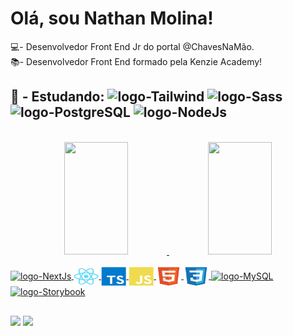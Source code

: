 # Olá, sou Nathan Molina!

💻- Desenvolvedor Front End Jr do portal @ChavesNaMão. <br>
📚- Desenvolvedor Front End formado pela Kenzie Academy! <br>

<h2>🧮 - Estudando: 
 <img alt="logo-Tailwind" height="30" width="40" src="https://cdn.jsdelivr.net/gh/devicons/devicon/icons/tailwindcss/tailwindcss-plain.svg" />
 <img alt="logo-Sass" height="30" width="40" src="https://cdn.jsdelivr.net/gh/devicons/devicon/icons/sass/sass-original.svg" />
 <img alt="logo-PostgreSQL" height="30" width="40" src="https://cdn.jsdelivr.net/gh/devicons/devicon/icons/postgresql/postgresql-original-wordmark.svg" />
 <img alt="logo-NodeJs" height="30" width="40" src="https://cdn.jsdelivr.net/gh/devicons/devicon/icons/nodejs/nodejs-original-wordmark.svg" />
</h2>
 
 <br>
<div align="center">
  <a href="https://github.com/Natentado">
  <img height="180em" width="45%" src="https://github-readme-stats.vercel.app/api?username=Natentado&show_icons=true&theme=gotham&include_all_commits=true&count_private=true"/>
  <img height="180em" width="45%" src="https://github-readme-stats.vercel.app/api/top-langs/?username=Natentado&layout=compact&langs_count=7&theme=gotham"/>
</div>

<div style="display: inline_block"><br>
  <img align="center" alt="logo-NextJs" height="30" width="40" src="https://cdn.jsdelivr.net/gh/devicons/devicon/icons/nextjs/nextjs-original.svg" />
  <img align="center" alt="logo-React" height="30" width="40" src="https://raw.githubusercontent.com/devicons/devicon/master/icons/react/react-original.svg">
  <img align="center" alt="logo-Ts" height="30" width="40" src="https://raw.githubusercontent.com/devicons/devicon/master/icons/typescript/typescript-plain.svg">
  <img align="center" alt="logo-Js" height="30" width="40" src="https://raw.githubusercontent.com/devicons/devicon/master/icons/javascript/javascript-plain.svg">
  <img align="center" alt="logo-HTML" height="30" width="40" src="https://raw.githubusercontent.com/devicons/devicon/master/icons/html5/html5-original.svg">
  <img align="center" alt="logo-CSS" height="30" width="40" src="https://raw.githubusercontent.com/devicons/devicon/master/icons/css3/css3-original.svg">
  <img align="center" alt="logo-MySQL" height="45" width="55" src="https://cdn.jsdelivr.net/gh/devicons/devicon/icons/mysql/mysql-original-wordmark.svg">
  <img align="center" alt="logo-Storybook" height="80" width="100" src="https://cdn.jsdelivr.net/gh/devicons/devicon/icons/storybook/storybook-original-wordmark.svg" />
</div>

##

<div> 
  <a href = "mailto:itsjustnatemolina@gmail.com"><img src="https://img.shields.io/badge/-Gmail-%23333?style=for-the-badge&logo=gmail&logoColor=white" target="_blank"></a>
  <a href="https://www.linkedin.com/in/nathan-molina" target="_blank"><img src="https://img.shields.io/badge/-LinkedIn-%230077B5?style=for-the-badge&logo=linkedin&logoColor=white" target="_blank"></a> 
</div>
